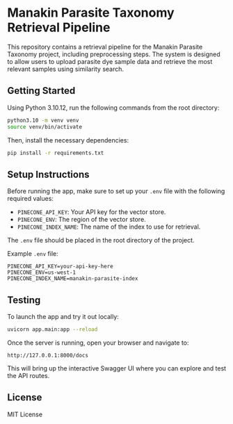 # Manakin Parasite Taxonomy Retrieval Pipeline

This repository contains a retrieval pipeline for the Manakin Parasite Taxonomy project, including preprocessing steps. The system is designed to allow users to upload parasite dye sample data and retrieve the most relevant samples using similarity search.

## Getting Started

Using Python 3.10.12, run the following commands from the root directory:

```bash
python3.10 -m venv venv
source venv/bin/activate
```

Then, install the necessary dependencies:

```bash
pip install -r requirements.txt
```

## Setup Instructions

Before running the app, make sure to set up your `.env` file with the following required values:

- `PINECONE_API_KEY`: Your API key for the vector store.
- `PINECONE_ENV`: The region of the vector store.
- `PINECONE_INDEX_NAME`: The name of the index to use for retrieval.

The `.env` file should be placed in the root directory of the project.

Example `.env` file:
```env
PINECONE_API_KEY=your-api-key-here
PINECONE_ENV=us-west-1
PINECONE_INDEX_NAME=manakin-parasite-index
```

## Testing

To launch the app and try it out locally:

```bash
uvicorn app.main:app --reload
```

Once the server is running, open your browser and navigate to:

```
http://127.0.0.1:8000/docs
```

This will bring up the interactive Swagger UI where you can explore and test the API routes.

## License

MIT License
